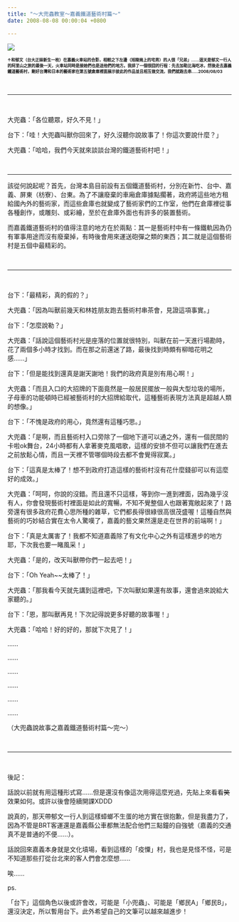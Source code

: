 ```yaml
---
title: "～大兜蟲教室～嘉義鐵道藝術村篇～"
date: 2008-08-08 00:00:04 +0800

---
```


![](/images/slum-area/148_0.jpg)
<p><b><span style="font-size: xx-small;">&uarr;和郁文（台大正妹新生一枚）在嘉義火車站的合影，相較之下左邊（旭陵崗上的宅男）的人很「兄弟」......這天是郁文一行人的阿里山之旅的最後一天，火車站同時是接她們也是送他們的地方。我排了一個很囧的行程：先去加勒比海吃冰，然後走去嘉義鐵道藝術村，剛好台灣和日本的藝術家在第五號倉庫裡面展示彼此的作品並且相互做交流，我們就跑去串.....2008/08/03</span></b></p><p>&nbsp;</p><hr /><p>&nbsp;</p><p>大兜蟲：「各位聽眾，好久不見！」</p><p>台下：「哇！大兜蟲叫獸你回來了，好久沒聽你說故事了！你這次要說什麼？」</p><p>大兜蟲：「哈哈，我們今天就來談談台灣的鐵道藝術村吧！」</p><p>&nbsp;</p><hr /><p>該從何說起呢？首先，台灣本島目前設有五個鐵道藝術村，分別在新竹、台中、嘉義、屏東（枋寮）、台東。為了不讓廢棄的車廂倉庫據點擱著，政府將這些地方租給國內外的藝術家，而這些倉庫也就變成了藝術家們的工作室，他們在倉庫裡從事各種創作，或雕刻、或彩繪，至於在倉庫外面也有許多的裝置藝術。</p><p>而嘉義鐵道藝術村的值得注意的地方在於兩點：其一是藝術村中有一條鐵軌因為仍有軍事用途而沒有廢棄掉，有時後會用來運送砲彈之類的東西；其二就是這個藝術村是五個中最精彩的。</p><p>&nbsp;</p><hr /><p>&nbsp;</p><p>台下：「最精彩，真的假的？」</p><p>大兜蟲：「因為叫獸前幾天和林姓朋友跑去藝術村串茶會，見證這項事實。」</p><p>台下：「怎麼說勒？」</p><p>大兜蟲：「話說這個藝術村光是座落的位置就很特別，叫獸在前一天進行場勘時，花了兩個多小時才找到。而在那之前還迷了路，最後找到時頗有柳暗花明之感......」</p><p>台下：「但是能找到還真是謝天謝地！我們的政府真是別有用心啊！」</p><p>大兜蟲：「而且入口的大招牌的下面竟然是一般居民擺放一般與大型垃圾的場所，子母車的功能頓時已經被藝術村的大招牌給取代，這種藝術表現方法真是超越人類的想像。」</p><p>台下：「不愧是政府的用心，竟然還有這種巧思。」</p><p>大兜蟲：「是啊，而且藝術村入口旁除了一個地下道可以通之外，還有一個民間的卡啦ok舞台，24小時都有人拿著麥克風唱歌，這樣的安排不但可以讓我們在進去之前放鬆心情，而且一天裡不管哪個時段去都不會覺得寂寞。」</p><p>台下：「這真是太棒了！想不到政府打造這樣的藝術村沒有花什麼錢卻可以有這麼好的成效。」</p><p>大兜蟲：「呵呵，你說的沒錯。而且還不只這樣，等到你一進到裡面，因為幾乎沒有人，你會發現藝術村裡面是如此的寬暢，不知不覺整個人也跟著寬敞起來了！路旁還有很多政府花費心思所種的雜草，它們都長得很綠很高很茂盛喔！這種自然與藝術的巧妙結合實在太令人驚嘆了，嘉義的藝文果然還是走在世界的前端啊！」</p><p>台下：「真是太厲害了！我都不知道嘉義除了有文化中心之外有這樣進步的地方耶，下次我也要一睹風采！」</p><p>大兜蟲：「是的，改天叫獸帶你們一起去吧！」</p><p>台下：「Oh Yeah~~太棒了！」</p><p>大兜蟲：「那我看今天就先講到這裡吧，下次叫獸如果還有故事，還會過來說給大家聽的。」</p><p>台下：「恩，那叫獸再見！下次記得說更多好聽的故事喔！」</p><p>大兜蟲：「哈哈！好的好的，那就下次見了！」</p><p>......</p><p>......</p><p>......</p><p>......</p><p>......</p><p>......</p><p>（大兜蟲說故事之嘉義鐵道藝術村篇～完～）&nbsp;</p><p>&nbsp;</p><hr /><p>&nbsp;</p><p>後記：</p><p>話說以前就有用這種形式寫......但是還沒有像這次用得這麼兇過，先貼上來看看<span style="text-decoration: line-through;">笑</span>效果如何。或許以後會陸續開課XDDD</p><p>說真的，那天帶郁文一行人到這樣蟑螂不生蛋的地方實在很抱歉，但是我盡力了，因為不管是BRT客運還是嘉義縣公車都無法配合他們三點鐘的自強號（嘉義的交通真不是普通的不便......）。</p><p>話說回來嘉義本身就是文化墳場，看到這樣的「疫憟」村，我也是見怪不怪，可是不知道那些打從台北來的客人們會怎麼想......</p><p>唉......</p><p>ps.</p><p>「台下」這個角色以後或許會改，可能是「小兜蟲」、可能是「鄉民A」「鄉民B」，還沒決定，所以暫用台下。此外希望自己的文筆可以越來越進步！</p>
